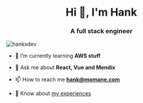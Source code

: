 <h1 align="center">Hi 👋, I'm Hank</h1>
<h3 align="center">A full stack engineer</h3>

<p align="left"> <img src="https://komarev.com/ghpvc/?username=hankxdev&label=Profile%20views&color=0e75b6&style=flat" alt="hankxdev" /> </p>

- 🌱 I’m currently learning **AWS stuff**

- 💬 Ask me about **React, Vue and Mendix**

- 📫 How to reach me **hank@momane.com**

- 📄 Know about [my experiences](https://momane.com/authors/hank/) 


